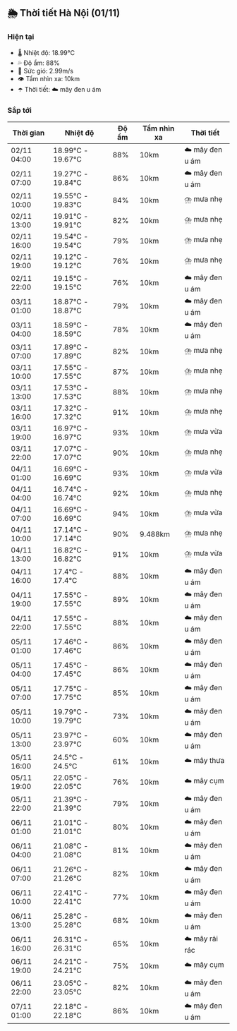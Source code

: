 ## 🌦️ Thời tiết Hà Nội (01/11)

### Hiện tại

- 🌡️ Nhiệt độ: 18.99℃
- 💦 Độ ẩm: 88%
- 💨 Sức gió: 2.99m/s
- 👁️ Tầm nhìn xa: 10km
- ☂️ Thời tiết: ☁️ mây đen u ám

### Sắp tới

| Thời gian | Nhiệt độ | Độ ẩm | Tầm nhìn xa | Thời tiết |
| --- | --- | --- | --- | --- |
| 02/11 04:00 | 18.99℃ - 19.67℃ | 88% | 10km | ☁️ mây đen u ám |
| 02/11 07:00 | 19.27℃ - 19.84℃ | 86% | 10km | ☁️ mây đen u ám |
| 02/11 10:00 | 19.55℃ - 19.83℃ | 84% | 10km | ⛈️ mưa nhẹ |
| 02/11 13:00 | 19.91℃ - 19.91℃ | 82% | 10km | ⛈️ mưa nhẹ |
| 02/11 16:00 | 19.54℃ - 19.54℃ | 79% | 10km | ⛈️ mưa nhẹ |
| 02/11 19:00 | 19.12℃ - 19.12℃ | 76% | 10km | ⛈️ mưa nhẹ |
| 02/11 22:00 | 19.15℃ - 19.15℃ | 76% | 10km | ☁️ mây đen u ám |
| 03/11 01:00 | 18.87℃ - 18.87℃ | 79% | 10km | ☁️ mây đen u ám |
| 03/11 04:00 | 18.59℃ - 18.59℃ | 78% | 10km | ☁️ mây đen u ám |
| 03/11 07:00 | 17.89℃ - 17.89℃ | 82% | 10km | ⛈️ mưa nhẹ |
| 03/11 10:00 | 17.55℃ - 17.55℃ | 87% | 10km | ⛈️ mưa nhẹ |
| 03/11 13:00 | 17.53℃ - 17.53℃ | 88% | 10km | ⛈️ mưa nhẹ |
| 03/11 16:00 | 17.32℃ - 17.32℃ | 91% | 10km | ⛈️ mưa nhẹ |
| 03/11 19:00 | 16.97℃ - 16.97℃ | 93% | 10km | ⛈️ mưa vừa |
| 03/11 22:00 | 17.07℃ - 17.07℃ | 90% | 10km | ⛈️ mưa nhẹ |
| 04/11 01:00 | 16.69℃ - 16.69℃ | 93% | 10km | ⛈️ mưa vừa |
| 04/11 04:00 | 16.74℃ - 16.74℃ | 92% | 10km | ⛈️ mưa nhẹ |
| 04/11 07:00 | 16.69℃ - 16.69℃ | 94% | 10km | ⛈️ mưa vừa |
| 04/11 10:00 | 17.14℃ - 17.14℃ | 90% | 9.488km | ⛈️ mưa nhẹ |
| 04/11 13:00 | 16.82℃ - 16.82℃ | 91% | 10km | ⛈️ mưa vừa |
| 04/11 16:00 | 17.4℃ - 17.4℃ | 88% | 10km | ☁️ mây đen u ám |
| 04/11 19:00 | 17.55℃ - 17.55℃ | 89% | 10km | ☁️ mây đen u ám |
| 04/11 22:00 | 17.55℃ - 17.55℃ | 88% | 10km | ☁️ mây đen u ám |
| 05/11 01:00 | 17.46℃ - 17.46℃ | 86% | 10km | ☁️ mây đen u ám |
| 05/11 04:00 | 17.45℃ - 17.45℃ | 86% | 10km | ☁️ mây đen u ám |
| 05/11 07:00 | 17.75℃ - 17.75℃ | 85% | 10km | ☁️ mây đen u ám |
| 05/11 10:00 | 19.79℃ - 19.79℃ | 73% | 10km | ☁️ mây đen u ám |
| 05/11 13:00 | 23.97℃ - 23.97℃ | 60% | 10km | ☁️ mây đen u ám |
| 05/11 16:00 | 24.5℃ - 24.5℃ | 61% | 10km | ☁️ mây thưa |
| 05/11 19:00 | 22.05℃ - 22.05℃ | 76% | 10km | ☁️ mây cụm |
| 05/11 22:00 | 21.39℃ - 21.39℃ | 79% | 10km | ☁️ mây đen u ám |
| 06/11 01:00 | 21.01℃ - 21.01℃ | 80% | 10km | ☁️ mây đen u ám |
| 06/11 04:00 | 21.08℃ - 21.08℃ | 81% | 10km | ☁️ mây đen u ám |
| 06/11 07:00 | 21.26℃ - 21.26℃ | 82% | 10km | ☁️ mây đen u ám |
| 06/11 10:00 | 22.41℃ - 22.41℃ | 77% | 10km | ☁️ mây đen u ám |
| 06/11 13:00 | 25.28℃ - 25.28℃ | 68% | 10km | ☁️ mây đen u ám |
| 06/11 16:00 | 26.31℃ - 26.31℃ | 65% | 10km | ☁️ mây rải rác |
| 06/11 19:00 | 24.21℃ - 24.21℃ | 75% | 10km | ☁️ mây cụm |
| 06/11 22:00 | 23.05℃ - 23.05℃ | 82% | 10km | ☁️ mây đen u ám |
| 07/11 01:00 | 22.18℃ - 22.18℃ | 86% | 10km | ☁️ mây đen u ám |
